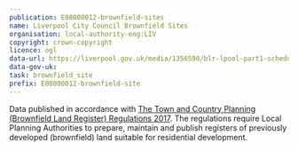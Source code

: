 ```yaml
---
publication: E08000012-brownfield-sites
name: Liverpool City Council Brownfield Sites
organisation: local-authority-eng:LIV
copyright: crown-copyright
licence: ogl
data-url: https://liverpool.gov.uk/media/1356598/blr-lpool-part1-schedule-mandatorycols-12-12-17.csv
data-gov-uk: 
task: brownfield_site
prefix: E08000012-brownfield-site
---
```


Data published in accordance with [The Town and Country Planning (Brownfield Land Register) Regulations 2017](http://www.legislation.gov.uk/uksi/2017/403/contents/made).
The regulations require Local Planning Authorities to prepare, maintain and publish registers of previously developed (brownfield) land suitable for residential development.

